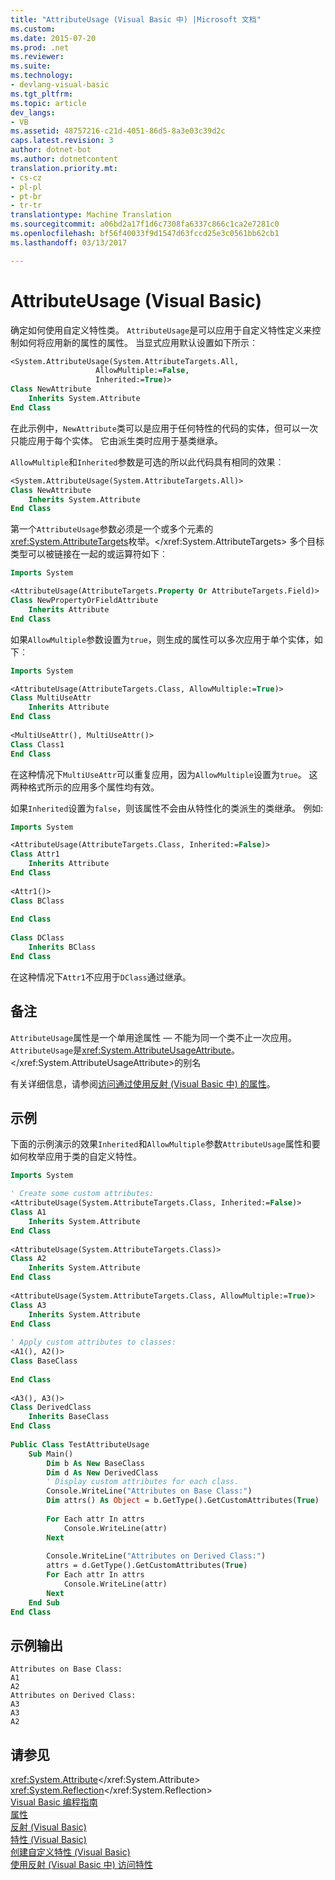 ```yaml
---
title: "AttributeUsage (Visual Basic 中) |Microsoft 文档"
ms.custom: 
ms.date: 2015-07-20
ms.prod: .net
ms.reviewer: 
ms.suite: 
ms.technology:
- devlang-visual-basic
ms.tgt_pltfrm: 
ms.topic: article
dev_langs:
- VB
ms.assetid: 48757216-c21d-4051-86d5-8a3e03c39d2c
caps.latest.revision: 3
author: dotnet-bot
ms.author: dotnetcontent
translation.priority.mt:
- cs-cz
- pl-pl
- pt-br
- tr-tr
translationtype: Machine Translation
ms.sourcegitcommit: a06bd2a17f1d6c7308fa6337c866c1ca2e7281c0
ms.openlocfilehash: bf56f40033f9d1547d63fccd25e3c0561bb62cb1
ms.lasthandoff: 03/13/2017

---
```

# <a name="attributeusage-visual-basic"></a>AttributeUsage (Visual Basic)
确定如何使用自定义特性类。 `AttributeUsage`是可以应用于自定义特性定义来控制如何将应用新的属性的属性。 当显式应用默认设置如下所示︰  
  
```vb  
<System.AttributeUsage(System.AttributeTargets.All,   
                   AllowMultiple:=False,   
                   Inherited:=True)>   
Class NewAttribute  
    Inherits System.Attribute  
End Class  
```  
  
 在此示例中，`NewAttribute`类可以是应用于任何特性的代码的实体，但可以一次只能应用于每个实体。 它由派生类时应用于基类继承。  
  
 `AllowMultiple`和`Inherited`参数是可选的所以此代码具有相同的效果︰  
  
```vb  
<System.AttributeUsage(System.AttributeTargets.All)>   
Class NewAttribute  
    Inherits System.Attribute  
End Class  
```  
  
 第一个`AttributeUsage`参数必须是一个或多个元素的<xref:System.AttributeTargets>枚举。</xref:System.AttributeTargets> 多个目标类型可以被链接在一起的或运算符如下︰  
  
```vb  
Imports System  
```  
  
```vb  
<AttributeUsage(AttributeTargets.Property Or AttributeTargets.Field)>   
Class NewPropertyOrFieldAttribute  
    Inherits Attribute  
End Class  
```  
  
 如果`AllowMultiple`参数设置为`true`，则生成的属性可以多次应用于单个实体，如下︰  
  
```vb  
Imports System  
```  
  
```vb  
<AttributeUsage(AttributeTargets.Class, AllowMultiple:=True)>   
Class MultiUseAttr  
    Inherits Attribute  
End Class  
  
<MultiUseAttr(), MultiUseAttr()>   
Class Class1  
End Class  
```  
  
 在这种情况下`MultiUseAttr`可以重复应用，因为`AllowMultiple`设置为`true`。 这两种格式所示的应用多个属性均有效。  
  
 如果`Inherited`设置为`false`，则该属性不会由从特性化的类派生的类继承。 例如:   
  
```vb  
Imports System  
```  
  
```vb  
<AttributeUsage(AttributeTargets.Class, Inherited:=False)>   
Class Attr1  
    Inherits Attribute  
End Class  
  
<Attr1()>   
Class BClass  
  
End Class    
  
Class DClass  
    Inherits BClass  
End Class  
```  
  
 在这种情况下`Attr1`不应用于`DClass`通过继承。  
  
## <a name="remarks"></a>备注  
 `AttributeUsage`属性是一个单用途属性 — 不能为同一个类不止一次应用。 `AttributeUsage`是<xref:System.AttributeUsageAttribute>。</xref:System.AttributeUsageAttribute>的别名  
  
 有关详细信息，请参阅[访问通过使用反射 (Visual Basic 中) 的属性](../../../../visual-basic/programming-guide/concepts/attributes/accessing-attributes-by-using-reflection.md)。  
  
## <a name="example"></a>示例  
 下面的示例演示的效果`Inherited`和`AllowMultiple`参数`AttributeUsage`属性和要如何枚举应用于类的自定义特性。  
  
```vb  
Imports System  
```  
  
```vb  
' Create some custom attributes:  
<AttributeUsage(System.AttributeTargets.Class, Inherited:=False)>   
Class A1  
    Inherits System.Attribute  
End Class  
  
<AttributeUsage(System.AttributeTargets.Class)>   
Class A2  
    Inherits System.Attribute  
End Class      
  
<AttributeUsage(System.AttributeTargets.Class, AllowMultiple:=True)>   
Class A3  
    Inherits System.Attribute  
End Class  
  
' Apply custom attributes to classes:  
<A1(), A2()>   
Class BaseClass  
  
End Class  
  
<A3(), A3()>   
Class DerivedClass  
    Inherits BaseClass  
End Class  
  
Public Class TestAttributeUsage  
    Sub Main()  
        Dim b As New BaseClass  
        Dim d As New DerivedClass  
        ' Display custom attributes for each class.  
        Console.WriteLine("Attributes on Base Class:")  
        Dim attrs() As Object = b.GetType().GetCustomAttributes(True)  
  
        For Each attr In attrs  
            Console.WriteLine(attr)  
        Next  
  
        Console.WriteLine("Attributes on Derived Class:")  
        attrs = d.GetType().GetCustomAttributes(True)  
        For Each attr In attrs  
            Console.WriteLine(attr)  
        Next              
    End Sub  
End Class  
```  
  
## <a name="sample-output"></a>示例输出  
  
```  
Attributes on Base Class:  
A1  
A2  
Attributes on Derived Class:  
A3  
A3  
A2  
```  
  
## <a name="see-also"></a>请参见  
 <xref:System.Attribute></xref:System.Attribute>   
 <xref:System.Reflection></xref:System.Reflection>   
 [Visual Basic 编程指南](../../../../visual-basic/programming-guide/index.md)   
 [属性](https://msdn.microsoft.com/library/5x6cd29c)   
 [反射 (Visual Basic)](../../../../visual-basic/programming-guide/concepts/reflection.md)   
 [特性 (Visual Basic)](../../../../visual-basic/language-reference/attributes.md)   
 [创建自定义特性 (Visual Basic)](../../../../visual-basic/programming-guide/concepts/attributes/creating-custom-attributes.md)   
 [使用反射 (Visual Basic 中) 访问特性](../../../../visual-basic/programming-guide/concepts/attributes/accessing-attributes-by-using-reflection.md)
